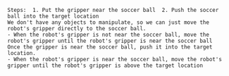 
    Steps:  1. Put the gripper near the soccer ball  2. Push the soccer ball into the target location
    We don't have any objects to manipulate, so we can just move the robot's gripper directly to the soccer ball.
    - When the robot's gripper is not near the soccer ball, move the robot's gripper until the robot's gripper is near the soccer ball
    Once the gripper is near the soccer ball, push it into the target location.
    - When the robot's gripper is near the soccer ball, move the robot's gripper until the robot's gripper is above the target location